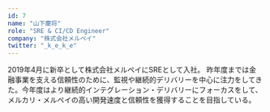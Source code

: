 ```yaml
---
id: 7
name: "山下慶将"
role: "SRE & CI/CD Engineer"
company: "株式会社メルペイ"
twitter: "_k_e_k_e"
---
```


2019年4月に新卒として株式会社メルペイにSREとして入社。
昨年度までは金融事業を支える信頼性のために、監視や継続的デリバリーを中心に注力をしてきた。今年度はより継続的インテグレーション・デリバリーにフォーカスをして、メルカリ・メルペイの高い開発速度と信頼性を獲得することを目指している。
